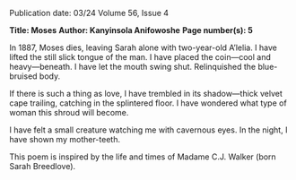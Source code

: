 Publication date: 03/24
Volume 56, Issue 4

**Title: Moses**
**Author: Kanyinsola Anifowoshe**
**Page number(s): 5**

In 1887, Moses dies, leaving Sarah alone with two-year-old A’lelia.
I have lifted the still slick tongue of the man.
I have placed the coin—cool and heavy—beneath.
I have let the mouth swing shut. Relinquished
the blue-bruised body.

If there is such a thing as love, I have trembled
in its shadow—thick velvet cape
trailing, catching in the splintered floor.
I have wondered what type of woman
this shroud will become.

I have felt a small creature watching me
with cavernous eyes. In the night,
I have shown my mother-teeth.


This poem is inspired by the life and times of 
Madame C.J. Walker (born Sarah Breedlove).